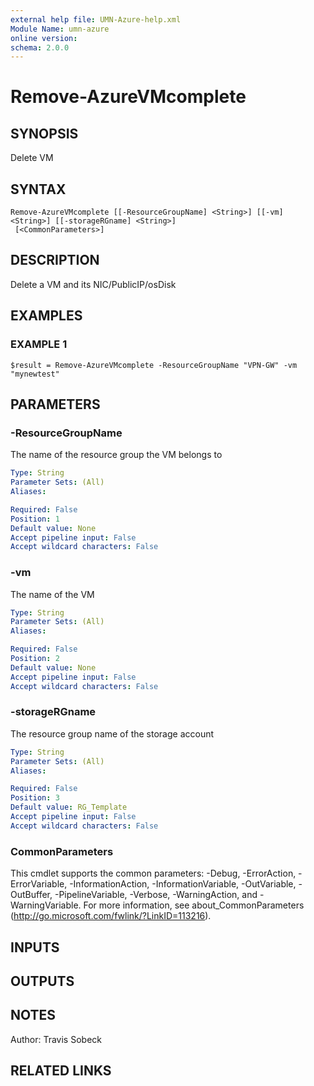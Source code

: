 ```yaml
---
external help file: UMN-Azure-help.xml
Module Name: umn-azure
online version:
schema: 2.0.0
---
```


# Remove-AzureVMcomplete

## SYNOPSIS
Delete VM

## SYNTAX

```
Remove-AzureVMcomplete [[-ResourceGroupName] <String>] [[-vm] <String>] [[-storageRGname] <String>]
 [<CommonParameters>]
```

## DESCRIPTION
Delete a VM and its NIC/PublicIP/osDisk

## EXAMPLES

### EXAMPLE 1
```
$result = Remove-AzureVMcomplete -ResourceGroupName "VPN-GW" -vm "mynewtest"
```

## PARAMETERS

### -ResourceGroupName
The name of the resource group the VM belongs to

```yaml
Type: String
Parameter Sets: (All)
Aliases:

Required: False
Position: 1
Default value: None
Accept pipeline input: False
Accept wildcard characters: False
```

### -vm
The name of the VM

```yaml
Type: String
Parameter Sets: (All)
Aliases:

Required: False
Position: 2
Default value: None
Accept pipeline input: False
Accept wildcard characters: False
```

### -storageRGname
The resource group name of the storage account

```yaml
Type: String
Parameter Sets: (All)
Aliases:

Required: False
Position: 3
Default value: RG_Template
Accept pipeline input: False
Accept wildcard characters: False
```

### CommonParameters
This cmdlet supports the common parameters: -Debug, -ErrorAction, -ErrorVariable, -InformationAction, -InformationVariable, -OutVariable, -OutBuffer, -PipelineVariable, -Verbose, -WarningAction, and -WarningVariable.
For more information, see about_CommonParameters (http://go.microsoft.com/fwlink/?LinkID=113216).

## INPUTS

## OUTPUTS

## NOTES
Author: Travis Sobeck

## RELATED LINKS
